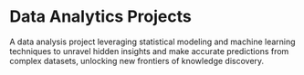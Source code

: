 # Data Analytics Projects
A data analysis project leveraging statistical modeling and machine learning techniques to unravel hidden insights and make accurate predictions from complex datasets, unlocking new frontiers of knowledge discovery.
